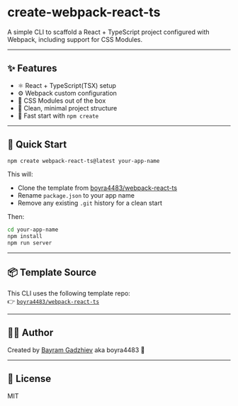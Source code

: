 # create-webpack-react-ts

A simple CLI to scaffold a React + TypeScript project configured with Webpack, including support for CSS Modules.

---

## ✨ Features

- ⚛️ React + TypeScript(TSX) setup
- ⚙️ Webpack custom configuration
- 🎨 CSS Modules out of the box
- 📁 Clean, minimal project structure
- 🏃 Fast start with `npm create`

---

## 🚀 Quick Start

```bash
npm create webpack-react-ts@latest your-app-name
```

This will:

- Clone the template from [boyra4483/webpack-react-ts](https://github.com/boyra4483/webpack-react-ts)
- Rename `package.json` to your app name
- Remove any existing `.git` history for a clean start

Then:

```bash
cd your-app-name
npm install
npm run server
```

---

## 📦 Template Source

This CLI uses the following template repo:  
👉 [`boyra4483/webpack-react-ts`](https://github.com/boyra4483/webpack-react-ts)

---

## 🧑‍💻 Author

Created by [Bayram Gadzhiev](https://github.com/boyra4483) aka boyra4483 🧪

---

## 📄 License

MIT
